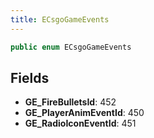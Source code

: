 ```yaml
---
title: ECsgoGameEvents
---
```


```csharp
public enum ECsgoGameEvents
```

## Fields

- **GE_FireBulletsId**: 452
- **GE_PlayerAnimEventId**: 450
- **GE_RadioIconEventId**: 451

